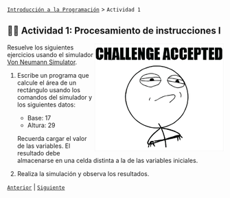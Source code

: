 [`Introducción a la Programación`](../../README.md) > `Actividad 1`

## :muscle::nerd_face: Actividad 1: Procesamiento de instrucciones I

<img src="imagenes/reto.gif" align="right" width="300" height="250">

Resuelve los siguientes ejercicios usando el simulador [Von Neumann Simulator](http://vnsimulator.altervista.org/).

1. Escribe un programa que calcule el área de un rectángulo usando los comandos del simulador y los siguientes datos:

   - Base: 17
   - Altura: 29

   Recuerda cargar el valor de las variables. El resultado debe almacenarse en una celda distinta a la de las variables iniciales.

2. Realiza la simulación y observa los resultados.

[`Anterior`](../sesion01/README.md) | [`Siguiente`](../sesion02/README.md)
